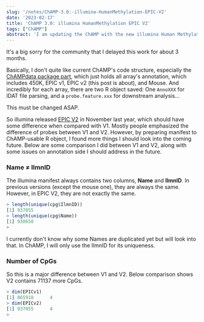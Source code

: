 ```yaml
---
slug: '/notes/ChAMP-3.0:-illumina-HumanMethylation-EPIC-V2'
date: '2023-02-17'
title: 'ChAMP 3.0: illumina HumanMethylation EPIC V2'
tags: ["ChAMP"]
abstract: 'I am updating the ChAMP with the new illumina Human Methylation Array, V2. Here are some record'
---
```


It's a big sorry for the community that I delayed this work for about 3 months.

Basically, I don't quite like current ChAMP's code structure, especially the [ChAMPdata package part](https://www.bioconductor.org/packages/release/bioc/html/ChAMP.html), which just holds all array's annotation, which includes 450K, EPIC v1, EPIC v2 (this post is about), and Mouse. And incredibly for each array, there are two R object saved: One `AnnoXXX` for IDAT file parsing, and a `probe.feature.xxx` for downstream analysis...

This must be changed ASAP.

So illumina released [EPIC V2](https://emea.support.illumina.com/array/array_kits/infinium-methylationepic-beadchip-kit/downloads.html) in November last year, which should have some difference when compared with V1. Mostly people emphasized the difference of probes between V1 and V2. However, by preparing manifest to ChAMP-usable R object, I found more things I should look into the coming future. Below are some comparison I did between V1 and V2, along with some issues on annotation side I should address in the future.

### Name ≠ IlmnID

The illumina manifest always contains two columns, **Name** and **IlmnID**. In previous versions (except the mouse one), they are always the same. However, in EPIC V2, they are not exactly the same.

```R
> length(unique(cpg$IlmnID))
[1] 937055
> length(unique(cpg$Name))
[1] 930658
> 
```

I currently don't know why some Names are duplicated yet but will look into that. In ChAMP, I will only use the IlmnID for its uniqueness.

### Number of CpGs

So this is a major difference between V1 and V2. Below comparison shows V2 contains 71137 more CpGs.

```R
> dim(EPICv1)
[1] 865918      4
> dim(EPICv2)
[1] 937055      4
> 
```

